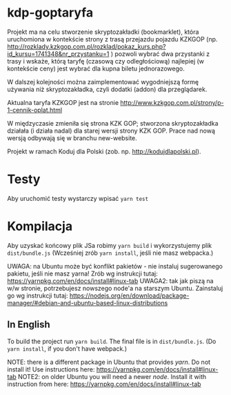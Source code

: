 # kdp-goptaryfa

Projekt ma na celu stworzenie skryptozakładki (bookmarklet), która uruchomiona
w kontekście strony z trasą przejazdu pojazdu KZKGOP (np.
http://rozklady.kzkgop.com.pl/rozklad/pokaz_kurs.php?id_kursu=1741348&nr_przystanku=1
) pozwoli wybrać dwa przystanki z trasy i wskaże, którą taryfę (czasową czy
odległościową) najlepiej (w kontekście ceny) jest wybrać dla kupna biletu jednorazowego.

W dalszej kolejności można zaimplementować wygodniejszą formę używania niż skryptozakładka,
czyli dodatki (addon) dla przeglądarek.

Aktualna taryfa KZKGOP jest na stronie
http://www.kzkgop.com.pl/strony/p-1-cennik-oplat.html

W międzyczasie zmieniła się strona KZK GOP; stworzona skryptozakładka działała (i działa nadal)
dla starej wersji strony KZK GOP. Prace nad nową wersją odbywają się w branchu new-website.

Projekt w ramach Koduj dla Polski (zob. np. http://kodujdlapolski.pl).


# Testy

Aby uruchomić testy wystarczy wpisać `yarn test`

# Kompilacja

Aby uzyskać końcowy plik JSa robimy `yarn build` i wykorzystujemy plik `dist/bundle.js`
(Wcześniej zrób `yarn install`, jeśli nie masz webpacka.)

UWAGA: na Ubuntu może być konflikt pakietów - nie instaluj sugerowanego pakietu, jeśli nie masz yarna!
Zrób wg instrukcji tutaj: https://yarnpkg.com/en/docs/install#linux-tab
UWAGA2: tak jak piszą na w/w stronie, potrzebujesz nowszego node'a na starszym Ubuntu. Zainstaluj go wg instrukcji tutaj:
https://nodejs.org/en/download/package-manager/#debian-and-ubuntu-based-linux-distributions

## In English
To build the project run `yarn build`. The final file is in `dist/bundle.js`.
(Do `yarn install`, if you don't have webpack.)

NOTE:  there is a different package in Ubuntu that provides _yarn_. Do not install it! Use instructions here:
https://yarnpkg.com/en/docs/install#linux-tab
NOTE2: on older Ubuntu you will need a newer _node_. Install it with instruction from here:
https://yarnpkg.com/en/docs/install#linux-tab

